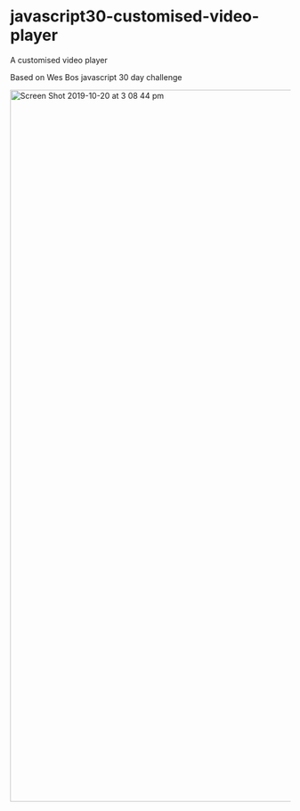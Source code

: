 # javascript30-customised-video-player

A customised video player

Based on Wes Bos javascript 30 day challenge

<img width="1278" alt="Screen Shot 2019-10-20 at 3 08 44 pm" src="https://user-images.githubusercontent.com/48931725/67154673-50ca2580-f34c-11e9-9913-987dd3fa68c0.png">
